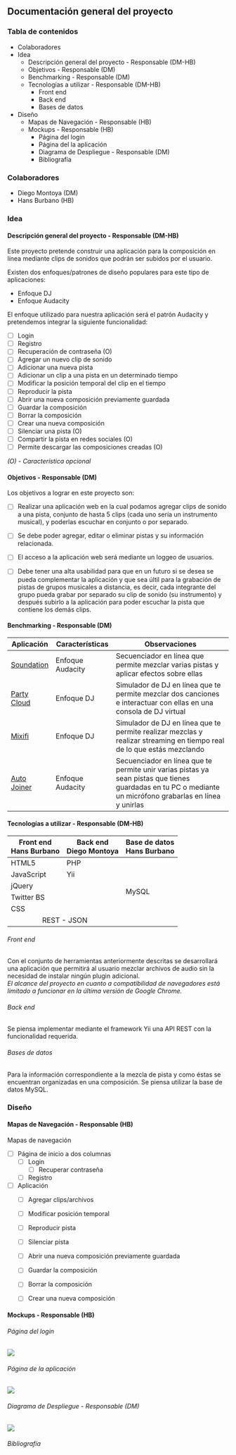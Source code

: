 ## Documentación general del proyecto

### Tabla de contenidos

<!-- MarkdownTOC depth=0 -->

- Colaboradores
- Idea
  - Descripción general del proyecto - Responsable (DM-HB)
  - Objetivos - Responsable (DM)
  - Benchmarking - Responsable (DM)
  - Tecnologías a utilizar - Responsable (DM-HB)
    - Front end
    - Back end
    - Bases de datos
- Diseño
  - Mapas de Navegación - Responsable (HB)
  - Mockups - Responsable (HB)
    - Página del login
    - Página del la aplicación
    - Diagrama de Despliegue - Responsable (DM)
    - Bibliografía

<!-- /MarkdownTOC -->


### Colaboradores
* Diego Montoya (DM)
* Hans Burbano (HB)

### Idea

#### Descripción general del proyecto - Responsable (DM-HB)
Este proyecto pretende construir una aplicación para la composición en línea mediante clips de sonidos que podrán ser subidos por el usuario.

Existen dos enfoques/patrones de diseño populares para este tipo de aplicaciones:

* Enfoque DJ
* Enfoque Audacity

El enfoque utilizado para nuestra aplicación será el patrón Audacity y pretendemos integrar la siguiente funcionalidad:

- [ ] Login
- [ ] Registro
- [ ] Recuperación de contraseña (O)
- [ ] Agregar un nuevo clip de sonido
- [ ] Adicionar una nueva pista
- [ ] Adicionar un clip a una pista en un determinado tiempo
- [ ] Modificar la posición temporal del clip en el tiempo
- [ ] Reproducir la pista 
- [ ] Abrir una nueva composición previamente guardada 
- [ ] Guardar la composición
- [ ] Borrar la composición
- [ ] Crear una nueva composición
- [ ] Silenciar una pista (O)
- [ ] Compartir la pista en redes sociales (O)
- [ ] Permite descargar las composiciones creadas (O)

*(O) - Característica opcional*

#### Objetivos - Responsable (DM)
Los objetivos a lograr en este proyecto son:

- [ ] Realizar una aplicación web en la cual podamos agregar clips de sonido a una pista, conjunto de hasta 5 clips (cada uno sería un instrumento musical), y poderlas escuchar en conjunto o por separado.
- [ ] Se debe poder agregar, editar o eliminar pistas y su información relacionada.
- [ ] El acceso a la aplicación web será mediante un loggeo de usuarios.
- [ ] Debe tener una alta usabilidad para que en un futuro si se desea se pueda complementar la aplicación y que sea últil para la grabación de pistas de grupos musicales a distancia, es decir, cada integrante del grupo pueda grabar por separado su clip de sonido (su instrumento) y después subirlo a la aplicación para poder escuchar la pista que contiene los demás clips.



#### Benchmarking - Responsable (DM)

|Aplicación|Características|Observaciones|
|-----------------------|--------|------------|
|[Soundation](http://soundation.com)|Enfoque Audacity|Secuenciador en línea que permite mezclar varias pistas y aplicar efectos sobre ellas|
|[Party Cloud](http://www.partycloud.fm)|Enfoque DJ|Simulador de DJ en línea que te permite mezclar dos canciones e interactuar con ellas en una consola de DJ virtual|
|[Mixifi](http://www.mixify.com)|Enfoque DJ|Simulador de DJ en línea que te permite realizar mezclas y realizar streaming en tiempo real de lo que estás mezclando|
|[Auto Joiner](http://audio-joiner.com)|Enfoque Audacity|Secuenciador en línea que te permite unir varias pistas ya sean pistas que tienes guardadas en tu PC o mediante un micrófono grabarlas en línea y unirlas|


#### Tecnologías a utilizar - Responsable (DM-HB)

<table>
  <thead>
    <tr>
      <th>Front end<br>Hans Burbano</th>
      <th>Back end<br>Diego Montoya</th>
      <th>Base de datos<br>Hans Burbano</th>
    </tr>
  </thead>
  <tbody>
    <tr>
      <td>HTML5</td>
      <td>PHP</td>
      <td rowspan="6">MySQL</td>
    </tr>
    <tr>
      <td>JavaScript</td>
      <td>Yii</td>
    </tr>
    <tr>
      <td>jQuery</td>
      <td></td>
    </tr>
    <tr>
      <td>Twitter BS</td>
      <td></td>
    </tr>
    <tr>
      <td>CSS</td>
      <td></td>
    </tr>  
    <tr>
      <td colspan="2" align="center">REST - JSON</td>      
    </tr>   
  </tbody>
</table>

###### Front end
Con el conjunto de herramientas anteriormente descritas se desarrollará una aplicación que permitirá al usuario mezclar archivos de audio sin la necesidad de instalar ningún plugin adicional.
<br>*El alcance del proyecto en cuanto a compatibilidad de navegadores está limitado a funcionar en la última versión de Google Chrome.*

###### Back end
Se piensa implementar mediante el framework Yii una API REST con la funcionalidad requerida.

###### Bases de datos
Para la información correspondiente a la mezcla de pista y como éstas se encuentran organizadas en una composición. Se piensa utilizar la base de datos MySQL.  


### Diseño

#### Mapas de Navegación - Responsable (HB)
Mapas de navegación

- [ ] Página de inicio a dos columnas
  - [ ] Login
      - [ ] Recuperar contraseña 
  - [ ] Registro
- [ ] Aplicación
  - [ ] Agregar clips/archivos
  - [ ] Modificar posición temporal
  - [ ] Reproducir pista
  - [ ] Silenciar pista
  - [ ] Abrir una nueva composición previamente guardada 
  - [ ] Guardar la composición
  - [ ] Borrar la composición
  - [ ] Crear una nueva composición


#### Mockups - Responsable (HB)

###### Página del login
![](media/Index.png)
###### Página de la aplicación
![](media/App.png)
###### Diagrama de Despliegue - Responsable (DM)
![](media/diagramaDespliegue.png)

###### Bibliografía
